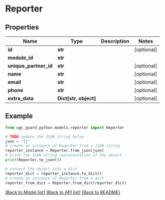 # Reporter


## Properties

Name | Type | Description | Notes
------------ | ------------- | ------------- | -------------
**id** | **str** |  | [optional] 
**module_id** | **str** |  | 
**unique_partner_id** | **str** |  | [optional] 
**name** | **str** |  | [optional] 
**email** | **str** |  | [optional] 
**phone** | **str** |  | [optional] 
**extra_data** | **Dict[str, object]** |  | [optional] 

## Example

```python
from ugc_guard_python.models.reporter import Reporter

# TODO update the JSON string below
json = "{}"
# create an instance of Reporter from a JSON string
reporter_instance = Reporter.from_json(json)
# print the JSON string representation of the object
print(Reporter.to_json())

# convert the object into a dict
reporter_dict = reporter_instance.to_dict()
# create an instance of Reporter from a dict
reporter_from_dict = Reporter.from_dict(reporter_dict)
```
[[Back to Model list]](../README.md#documentation-for-models) [[Back to API list]](../README.md#documentation-for-api-endpoints) [[Back to README]](../README.md)


